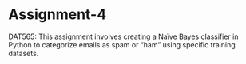 # Assignment-4

DAT565:
This assignment involves creating a Naïve Bayes classifier in Python to categorize emails as spam or “ham” using specific training datasets.
